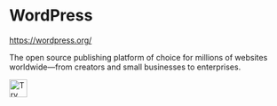 # WordPress

https://wordpress.org/

The open source publishing platform of choice for millions of websites worldwide—from creators and small businesses to enterprises.

<a href="https://idx.google.com/new?template=https://github.com/project-idx/community-templates/tree/main/wordpress">
  <img height="32" alt="Try in IDX" src="https://cdn.idx.dev/btn/try_dark_32.svg">
</a>
